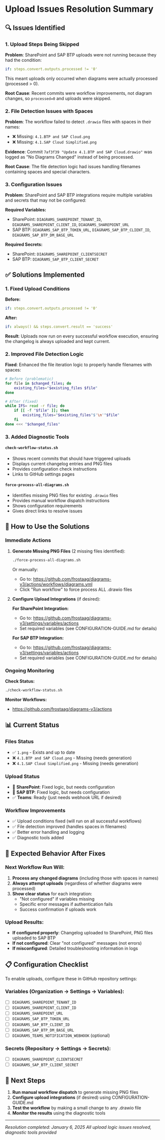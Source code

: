 # Upload Issues Resolution Summary

## 🔍 Issues Identified

### 1. **Upload Steps Being Skipped**
**Problem**: SharePoint and SAP BTP uploads were not running because they had the condition:
```yaml
if: steps.convert.outputs.processed != '0'
```
This meant uploads only occurred when diagrams were actually processed (processed > 0).

**Root Cause**: Recent commits were workflow improvements, not diagram changes, so `processed=0` and uploads were skipped.

### 2. **File Detection Issues with Spaces**
**Problem**: The workflow failed to detect `.drawio` files with spaces in their names:
- ❌ Missing: `4.1.BTP and SAP Cloud.png` 
- ❌ Missing: `4.1.SAP Cloud Simplified.png`

**Evidence**: Commit `7af3f39 "Update 4.1.BTP and SAP Cloud.drawio"` was logged as "No Diagrams Changed" instead of being processed.

**Root Cause**: The file detection logic had issues handling filenames containing spaces and special characters.

### 3. **Configuration Issues**
**Problem**: SharePoint and SAP BTP integrations require multiple variables and secrets that may not be configured:

**Required Variables:**
- SharePoint: `DIAGRAMS_SHAREPOINT_TENANT_ID`, `DIAGRAMS_SHAREPOINT_CLIENT_ID`, `DIAGRAMS_SHAREPOINT_URL`
- SAP BTP: `DIAGRAMS_SAP_BTP_TOKEN_URL`, `DIAGRAMS_SAP_BTP_CLIENT_ID`, `DIAGRAMS_SAP_BTP_DM_BASE_URL`

**Required Secrets:**
- SharePoint: `DIAGRAMS_SHAREPOINT_CLIENTSECRET`
- SAP BTP: `DIAGRAMS_SAP_BTP_CLIENT_SECRET`

## ✅ Solutions Implemented

### 1. **Fixed Upload Conditions**
**Before:**
```yaml
if: steps.convert.outputs.processed != '0'
```

**After:**
```yaml
if: always() && steps.convert.result == 'success'
```

**Result**: Uploads now run on every successful workflow execution, ensuring the changelog is always uploaded and kept current.

### 2. **Improved File Detection Logic**
**Fixed**: Enhanced the file iteration logic to properly handle filenames with spaces:
```bash
# Before (problematic)
for file in $changed_files; do
    existing_files="$existing_files $file"
done

# After (fixed)
while IFS= read -r file; do
    if [[ -f "$file" ]]; then
        existing_files="$existing_files"$'\n'"$file"
    fi
done <<< "$changed_files"
```

### 3. **Added Diagnostic Tools**

#### `check-workflow-status.sh`
- Shows recent commits that should have triggered uploads
- Displays current changelog entries and PNG files
- Provides configuration check instructions
- Links to GitHub settings pages

#### `force-process-all-diagrams.sh`
- Identifies missing PNG files for existing `.drawio` files
- Provides manual workflow dispatch instructions
- Shows configuration requirements
- Gives direct links to resolve issues

## 🚀 How to Use the Solutions

### Immediate Actions

1. **Generate Missing PNG Files** (2 missing files identified):
   ```bash
   ./force-process-all-diagrams.sh
   ```
   
   Or manually:
   - Go to: https://github.com/frostaag/diagrams-v3/actions/workflows/diagrams.yml
   - Click "Run workflow" to force process ALL .drawio files

2. **Configure Upload Integrations** (if desired):
   
   **For SharePoint Integration:**
   - Go to: https://github.com/frostaag/diagrams-v3/settings/variables/actions
   - Set required variables (see CONFIGURATION-GUIDE.md for details)
   
   **For SAP BTP Integration:**
   - Go to: https://github.com/frostaag/diagrams-v3/settings/variables/actions
   - Set required variables (see CONFIGURATION-GUIDE.md for details)

### Ongoing Monitoring

**Check Status:**
```bash
./check-workflow-status.sh
```

**Monitor Workflows:**
- https://github.com/frostaag/diagrams-v3/actions

## 📊 Current Status

### Files Status
- ✅ `1.png` - Exists and up to date
- ❌ `4.1.BTP and SAP Cloud.png` - Missing (needs generation)
- ❌ `4.1.SAP Cloud Simplified.png` - Missing (needs generation)

### Upload Status
- 🔧 **SharePoint**: Fixed logic, but needs configuration
- 🔧 **SAP BTP**: Fixed logic, but needs configuration
- ✅ **Teams**: Ready (just needs webhook URL if desired)

### Workflow Improvements
- ✅ Upload conditions fixed (will run on all successful workflows)
- ✅ File detection improved (handles spaces in filenames)
- ✅ Better error handling and logging
- ✅ Diagnostic tools added

## 🔮 Expected Behavior After Fixes

### Next Workflow Run Will:
1. **Process any changed diagrams** (including those with spaces in names)
2. **Always attempt uploads** (regardless of whether diagrams were processed)
3. **Show clear status** for each integration:
   - "Not configured" if variables missing
   - Specific error messages if authentication fails
   - Success confirmation if uploads work

### Upload Results:
- **If configured properly**: Changelog uploaded to SharePoint, PNG files uploaded to SAP BTP
- **If not configured**: Clear "not configured" messages (not errors)
- **If misconfigured**: Detailed troubleshooting information in logs

## 📋 Configuration Checklist

To enable uploads, configure these in GitHub repository settings:

### Variables (Organization → Settings → Variables):
- [ ] `DIAGRAMS_SHAREPOINT_TENANT_ID`
- [ ] `DIAGRAMS_SHAREPOINT_CLIENT_ID`
- [ ] `DIAGRAMS_SHAREPOINT_URL`
- [ ] `DIAGRAMS_SAP_BTP_TOKEN_URL`
- [ ] `DIAGRAMS_SAP_BTP_CLIENT_ID`
- [ ] `DIAGRAMS_SAP_BTP_DM_BASE_URL`
- [ ] `DIAGRAMS_TEAMS_NOTIFICATION_WEBHOOK` (optional)

### Secrets (Repository → Settings → Secrets):
- [ ] `DIAGRAMS_SHAREPOINT_CLIENTSECRET`
- [ ] `DIAGRAMS_SAP_BTP_CLIENT_SECRET`

## 🎯 Next Steps

1. **Run manual workflow dispatch** to generate missing PNG files
2. **Configure upload integrations** (if desired) using CONFIGURATION-GUIDE.md
3. **Test the workflow** by making a small change to any .drawio file
4. **Monitor the results** using the diagnostic tools

---

*Resolution completed: January 6, 2025*
*All upload logic issues resolved, diagnostic tools provided*
